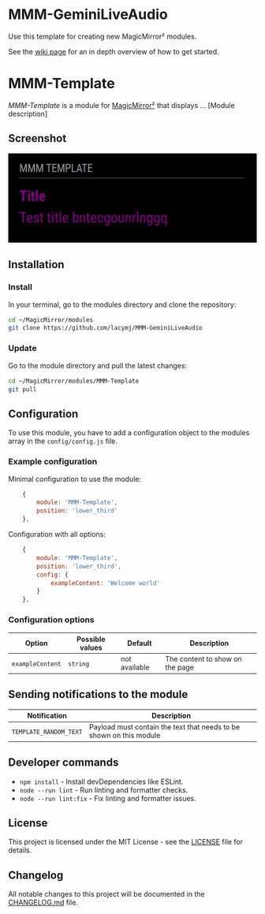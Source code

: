 # MMM-GeminiLiveAudio
Use this template for creating new MagicMirror² modules.

See the [wiki page](https://github.com/Dennis-Rosenbaum/MMM-Template/wiki) for an in depth overview of how to get started.

# MMM-Template

*MMM-Template* is a module for [MagicMirror²](https://github.com/MagicMirrorOrg/MagicMirror) that displays ... [Module description]

## Screenshot

![Example of MMM-Template](./example_1.png)

## Installation

### Install

In your terminal, go to the modules directory and clone the repository:

```bash
cd ~/MagicMirror/modules
git clone https://github.com/lacymj/MMM-GeminiLiveAudio
```

### Update

Go to the module directory and pull the latest changes:

```bash
cd ~/MagicMirror/modules/MMM-Template
git pull
```

## Configuration

To use this module, you have to add a configuration object to the modules array in the `config/config.js` file.

### Example configuration

Minimal configuration to use the module:

```js
    {
        module: 'MMM-Template',
        position: 'lower_third'
    },
```

Configuration with all options:

```js
    {
        module: 'MMM-Template',
        position: 'lower_third',
        config: {
            exampleContent: 'Welcome world'
        }
    },
```

### Configuration options

Option|Possible values|Default|Description
------|------|------|-----------
`exampleContent`|`string`|not available|The content to show on the page

## Sending notifications to the module

Notification|Description
------|-----------
`TEMPLATE_RANDOM_TEXT`|Payload must contain the text that needs to be shown on this module

## Developer commands

- `npm install` - Install devDependencies like ESLint.
- `node --run lint` - Run linting and formatter checks.
- `node --run lint:fix` - Fix linting and formatter issues.

## License

This project is licensed under the MIT License - see the [LICENSE](LICENSE.md) file for details.

## Changelog

All notable changes to this project will be documented in the [CHANGELOG.md](CHANGELOG.md) file.
